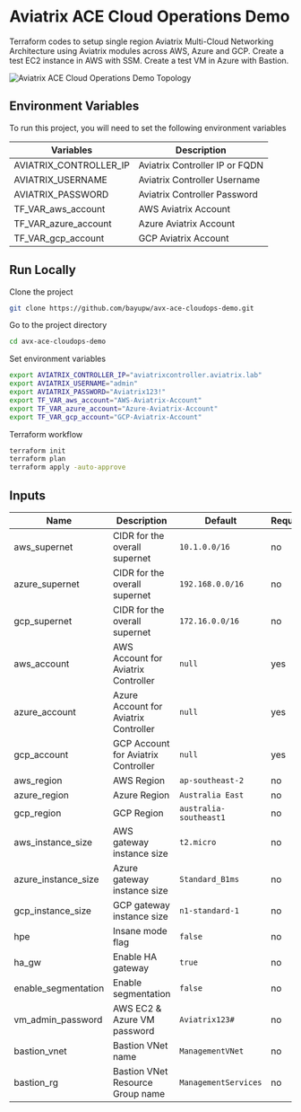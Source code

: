 # Aviatrix ACE Cloud Operations Demo

Terraform codes to setup single region Aviatrix Multi-Cloud Networking Architecture using Aviatrix modules across AWS, Azure and GCP.
Create a test EC2 instance in AWS with SSM.
Create a test VM in Azure with Bastion.

![Aviatrix ACE Cloud Operations Demo Topology](images/avx-ace-cloudops-demo.png "Aviatrix ACE Cloud Operations Demo Topology")

## Environment Variables

To run this project, you will need to set the following environment variables

Variables | Description
--- | ---
AVIATRIX_CONTROLLER_IP | Aviatrix Controller IP or FQDN 
AVIATRIX_USERNAME | Aviatrix Controller Username
AVIATRIX_PASSWORD | Aviatrix Controller Password
TF_VAR_aws_account | AWS Aviatrix Account 
TF_VAR_azure_account | Azure Aviatrix Account
TF_VAR_gcp_account | GCP Aviatrix Account

## Run Locally

Clone the project

```bash
git clone https://github.com/bayupw/avx-ace-cloudops-demo.git
```

Go to the project directory

```bash
cd avx-ace-cloudops-demo
```

Set environment variables

```bash
export AVIATRIX_CONTROLLER_IP="aviatrixcontroller.aviatrix.lab"
export AVIATRIX_USERNAME="admin"
export AVIATRIX_PASSWORD="Aviatrix123!"
export TF_VAR_aws_account="AWS-Aviatrix-Account"
export TF_VAR_azure_account="Azure-Aviatrix-Account"
export TF_VAR_gcp_account="GCP-Aviatrix-Account"
```

Terraform workflow

```bash
terraform init
terraform plan
terraform apply -auto-approve
```

## Inputs

| Name | Description | Default | Required |
|------|-------------|---------|----------|
| aws_supernet | CIDR for the overall supernet | `10.1.0.0/16` | no |
| azure_supernet | CIDR for the overall supernet | `192.168.0.0/16` | no |
| gcp_supernet | CIDR for the overall supernet | `172.16.0.0/16` | no |
| aws_account | AWS Account for Aviatrix Controller | `null` | yes |
| azure_account | Azure Account for Aviatrix Controller | `null` | yes |
| gcp_account | GCP Account for Aviatrix Controller | `null` | yes |
| aws_region | AWS Region | `ap-southeast-2` | no |
| azure_region | Azure Region | `Australia East` | no |
| gcp_region | GCP Region | `australia-southeast1` | no |
| aws_instance_size | AWS gateway instance size | `t2.micro` | no |
| azure_instance_size | Azure gateway instance size | `Standard_B1ms` | no |
| gcp_instance_size | GCP gateway instance size | `n1-standard-1` | no |
| hpe | Insane mode flag | `false` | no |
| ha_gw | Enable HA gateway | `true` | no |
| enable_segmentation | Enable segmentation | `false` | no |
| vm_admin_password | AWS EC2 & Azure VM password | `Aviatrix123#` | no |
| bastion_vnet | Bastion VNet name | `ManagementVNet` | no |
| bastion_rg | Bastion VNet Resource Group name | `ManagementServices` | no |